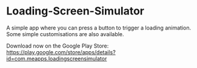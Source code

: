 # Loading-Screen-Simulator
A simple app where you can press a button to trigger a loading animation. Some simple customisations are also available.

Download now on the Google Play Store:
https://play.google.com/store/apps/details?id=com.meapps.loadingscreensimulator
